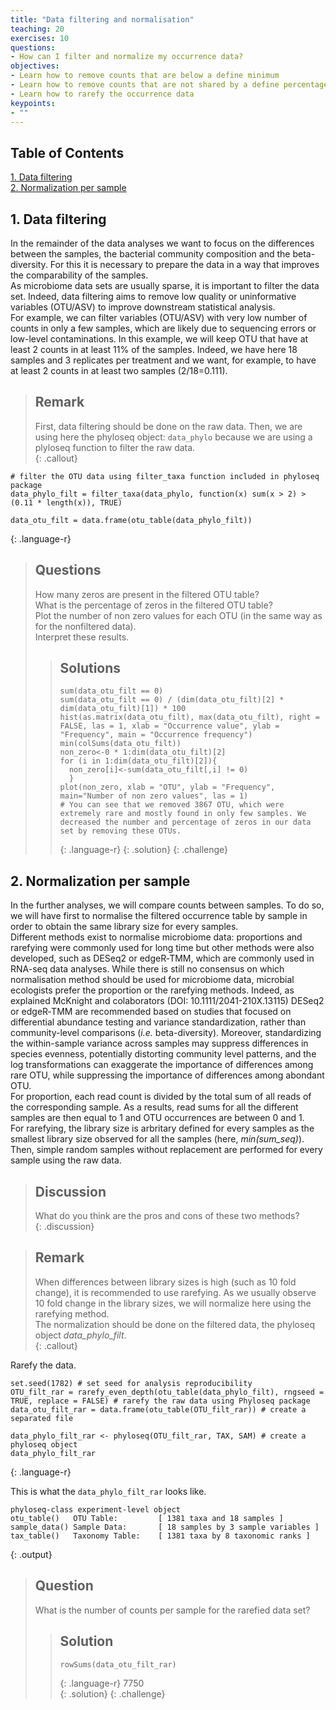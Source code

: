 ```yaml
---
title: "Data filtering and normalisation"
teaching: 20
exercises: 10
questions:
- How can I filter and normalize my occurrence data?  
objectives:
- Learn how to remove counts that are below a define minimum  
- Learn how to remove counts that are not shared by a define percentage of the samples  
- Learn how to rarefy the occurrence data  
keypoints:
- ""
---
```

  
## Table of Contents  
[1. Data filtering](#1-data-filtering)  
[2. Normalization per sample](#2-normalization-per-sample)
  
  
## 1. Data filtering  
  
In the remainder of the data analyses we want to focus on the differences between the samples, the bacterial community composition and the beta-diversity. For this it is necessary to prepare the data in a way that improves the comparability of the samples.  
As microbiome data sets are usually sparse, it is important to filter the data set. Indeed, data filtering aims to remove low quality or uninformative variables (OTU/ASV) to improve downstream statistical analysis.  
For example, we can filter variables (OTU/ASV) with very low number of counts in only a few samples, which are likely due to sequencing errors or low-level contaminations. In this example, we will keep OTU that have at least 2 counts in at least 11% of the samples. Indeed, we have here 18 samples and 3 replicates per treatment and we want, for example, to have at least 2 counts in at least two samples (2/18=0.111).  
  
> ## Remark
>  First, data filtering should be done on the raw data. Then, we are using here the phyloseq object: `data_phylo` because we are using a plyloseq function to filter 
the raw data.  
{: .callout}
  
~~~
# filter the OTU data using filter_taxa function included in phyloseq package
data_phylo_filt = filter_taxa(data_phylo, function(x) sum(x > 2) > (0.11 * length(x)), TRUE) 

data_otu_filt = data.frame(otu_table(data_phylo_filt)) 
~~~
{: .language-r}   
  
> ## Questions
> How many zeros are present in the filtered OTU table?  
> What is the percentage of zeros in the filtered OTU table?  
> Plot the number of non zero values for each OTU (in the same way as for the nonfiltered data).  
> Interpret these results.  
>
> > ## Solutions
> > ~~~
> > sum(data_otu_filt == 0)
> > sum(data_otu_filt == 0) / (dim(data_otu_filt)[2] * dim(data_otu_filt)[1]) * 100 
> > hist(as.matrix(data_otu_filt), max(data_otu_filt), right = FALSE, las = 1, xlab = "Occurrence value", ylab = "Frequency", main = "Occurrence frequency")
> > min(colSums(data_otu_filt))
> > non_zero<-0 * 1:dim(data_otu_filt)[2]
> > for (i in 1:dim(data_otu_filt)[2]){
> >   non_zero[i]<-sum(data_otu_filt[,i] != 0)
> >   }
> > plot(non_zero, xlab = "OTU", ylab = "Frequency", main="Number of non zero values", las = 1)
> > # You can see that we removed 3867 OTU, which were extremely rare and mostly found in only few samples. We decreased the number and percentage of zeros in our data set by removing these OTUs.  
> > ~~~
> >{: .language-r}
> {: .solution}
{: .challenge}  


## 2. Normalization per sample  
  
In the further analyses, we will compare counts between samples. To do so, we will have first to normalise the filtered occurrence table by sample in order to obtain the same library size for every samples.  
Different methods exist to normalise microbiome data: proportions and rarefying were commonly used for long time but other methods were also developed, such as DESeq2 or edgeR‐TMM, which are commonly used in RNA-seq data analyses. While there is still no consensus on which normalisation method should be used for microbiome data, microbial ecologists prefer the proportion or the rarefying methods. Indeed, as explained McKnight and colaborators (DOI: 10.1111/2041-210X.13115) DESeq2 or edgeR‐TMM are recommended based on studies that focused on differential abundance testing and variance standardization, rather than community-level comparisons (*i.e.* beta-diversity). Moreover, standardizing the within-sample variance across samples may suppress differences in species evenness, potentially distorting community level patterns, and the log transformations can exaggerate the importance of differences among rare OTU, while suppressing the importance of differences among abondant OTU.  
For proportion, each read count is divided by the total sum of all reads of the corresponding sample. As a results, read sums for all the different samples are then equal to 1 and OTU occurrences are between 0 and 1.  
For rarefying, the library size is arbritary defined for every samples as the smallest library size observed for all the samples (here, *min(sum_seq)*). Then, simple random samples without replacement are performed for every sample using the raw data.  
  
> ## Discussion
> What do you think are the pros and cons of these two methods?  
{: .discussion} 
  
> ## Remark 
> When differences between library sizes is high (such as 10 fold change), it is recommended to use rarefying. As we usually observe 10 fold change in the library sizes, we will normalize here using the rarefying method.    
> The normalization should be done on the filtered data, the phyloseq object *data_phylo_filt*.  
 {: .callout}
  
Rarefy the data. 
~~~
set.seed(1782) # set seed for analysis reproducibility
OTU_filt_rar = rarefy_even_depth(otu_table(data_phylo_filt), rngseed = TRUE, replace = FALSE) # rarefy the raw data using Phyloseq package
data_otu_filt_rar = data.frame(otu_table(OTU_filt_rar)) # create a separated file

data_phylo_filt_rar <- phyloseq(OTU_filt_rar, TAX, SAM) # create a phyloseq object
data_phylo_filt_rar
~~~
{: .language-r}

This is what the `data_phylo_filt_rar` looks like.
~~~
phyloseq-class experiment-level object
otu_table()   OTU Table:         [ 1381 taxa and 18 samples ]
sample_data() Sample Data:       [ 18 samples by 3 sample variables ]
tax_table()   Taxonomy Table:    [ 1381 taxa by 8 taxonomic ranks ]
~~~
{: .output}


> ## Question
> What is the number of counts per sample for the rarefied data set?  
> > ## Solution
> > ~~~
> > rowSums(data_otu_filt_rar)
> > ~~~
> > {: .language-r}
> > 7750  
> {: .solution}
{: .challenge}  
  

